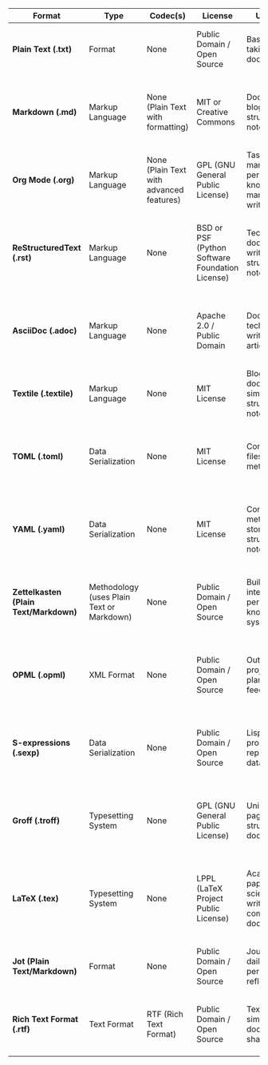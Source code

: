 | **Format**          | **Type**             | **Codec(s)**                         | **License**              | **Use Cases**                              | **Advantages**                                                                 |
|---------------------|----------------------|--------------------------------------|--------------------------|--------------------------------------------|-------------------------------------------------------------------------------|
| **Plain Text (.txt)** | Format               | None                                 | Public Domain / Open Source | Basic note-taking, coding, documentation  | Universally supported, lightweight, fast, no dependencies.                     |
| **Markdown (.md)**   | Markup Language      | None (Plain Text with formatting)    | MIT or Creative Commons   | Documentation, blogs, structured notes    | Simple syntax, easy to read and write, widely adopted, converts to HTML easily. |
| **Org Mode (.org)**  | Markup Language      | None (Plain Text with advanced features) | GPL (GNU General Public License) | Task management, personal knowledge management, writing | Highly flexible, powerful for organizing and managing tasks, open-source.      |
| **ReStructuredText (.rst)** | Markup Language      | None                                 | BSD or PSF (Python Software Foundation License) | Technical documentation, writing books, structured notes | Rich formatting options, widely used in Python community, integrates with Sphinx. |
| **AsciiDoc (.adoc)** | Markup Language      | None                                 | Apache 2.0 / Public Domain | Documentation, technical writing, writing articles | Simple syntax, powerful features, converts to many formats (HTML, PDF, etc.).   |
| **Textile (.textile)** | Markup Language      | None                                 | MIT License               | Blogs, documentation, simple structured notes | Easy to write, converts to HTML, widely supported in CMS systems.              |
| **TOML (.toml)**     | Data Serialization   | None                                 | MIT License               | Configuration files, project metadata     | Simple syntax, human-readable, used in modern projects like Rust.              |
| **YAML (.yaml)**     | Data Serialization   | None                                 | MIT License               | Configuration, metadata storage, structured notes | Readable, supports complex data structures, popular in dev-ops and projects.    |
| **Zettelkasten (Plain Text/Markdown)** | Methodology (uses Plain Text or Markdown) | None                                 | Public Domain / Open Source | Building interconnected personal knowledge systems | Focused on long-term knowledge retention, flexible, supports atomic notes.      |
| **OPML (.opml)**     | XML Format           | None                                 | Public Domain / Open Source | Outlining, project planning, RSS feeds   | Hierarchical structure, easy to manipulate and link, widely used for outlines. |
| **S-expressions (.sexp)** | Data Serialization   | None                                 | Public Domain / Open Source | Lisp programming, representing data structures | Minimalist, compact, easy to parse, commonly used in Lisp-based systems.       |
| **Groff (.troff)**   | Typesetting System   | None                                 | GPL (GNU General Public License) | Unix man pages, structured text, documentation | Powerful typesetting, highly customizable, used in Unix/Linux systems.         |
| **LaTeX (.tex)**     | Typesetting System   | None                                 | LPPL (LaTeX Project Public License) | Academic papers, scientific writing, complex documents | High-quality typesetting, ideal for complex documents (e.g., equations, references). |
| **Jot (Plain Text/Markdown)** | Format               | None                                 | Public Domain / Open Source | Journaling, daily logs, personal reflection | Simple, no distractions, great for daily or reflective note-taking.           |
| **Rich Text Format (.rtf)**  | Text Format         | RTF (Rich Text Format)            | Public Domain / Open Source                    | Text editing, simple document sharing                           | Cross-platform, supports text formatting, more versatile than plain text.         |
